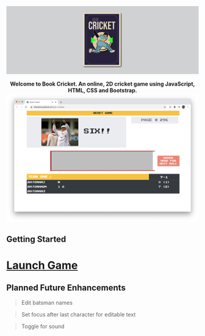 <p align="center">
  <img src="title.png"/>
</p>

<p align="center">
  <strong>Welcome to Book Cricket. An online, 2D cricket game using JavaScript, HTML, CSS and Bootstrap.</strong>

  <img width="704" alt="Game screenshot" src="screenshot.png">
</p>

## Getting Started

# [Launch Game](https://irfanahmd.github.io/book-cricket/)

## Planned Future Enhancements

> Edit batsman names

> Set focus after last character for editable text

> Toggle for sound








